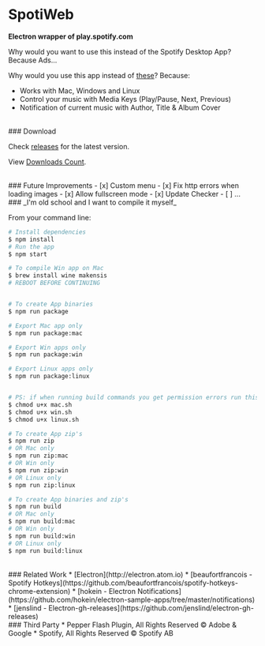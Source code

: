 # SpotiWeb

**Electron wrapper of play.spotify.com**

Why would you want to use this instead of the Spotify Desktop App? Because Ads...

Why would you use this app instead of [these](https://github.com/search?utf8=✓&q=spotify+electron&type=Repositories&ref=searchresults)? Because:
* Works with Mac, Windows and Linux
* Control your music with Media Keys (Play/Pause, Next, Previous)
* Notification of current music with Author, Title & Album Cover

<br>
### Download

Check [releases](https://github.com/tomasmcm/SpotiWeb/releases) for the latest version.

View <a href="#" onClick="window.open('http://s.codepen.io/tomasmcm/debug/EKBLxL','pagename','resizable,height=400,width=620'); return false;">Downloads Count</a>.

<br>
### Future Improvements
- [x] Custom menu
- [x] Fix http errors when loading images
- [x] Allow fullscreen mode
- [x] Update Checker
- [ ] ...

<br>
### _I'm old school and I want to compile it myself_

From your command line:

```bash
# Install dependencies
$ npm install
# Run the app
$ npm start

# To compile Win app on Mac
$ brew install wine makensis
# REBOOT BEFORE CONTINUING


# To create App binaries
$ npm run package

# Export Mac app only
$ npm run package:mac

# Export Win apps only
$ npm run package:win

# Export Linux apps only
$ npm run package:linux


# PS: if when running build commands you get permission errors run this:
$ chmod u+x mac.sh
$ chmod u+x win.sh
$ chmod u+x linux.sh

# To create App zip's
$ npm run zip
# OR Mac only
$ npm run zip:mac
# OR Win only
$ npm run zip:win
# OR Linux only
$ npm run zip:linux

# To create App binaries and zip's
$ npm run build
# OR Mac only
$ npm run build:mac
# OR Win only
$ npm run build:win
# OR Linux only
$ npm run build:linux

```

<br>
### Related Work
* [Electron](http://electron.atom.io)
* [beaufortfrancois - Spotify Hotkeys](https://github.com/beaufortfrancois/spotify-hotkeys-chrome-extension)
* [hokein - Electron Notifications](https://github.com/hokein/electron-sample-apps/tree/master/notifications)
* [jenslind - Electron-gh-releases](https://github.com/jenslind/electron-gh-releases)

<br>
### Third Party
* Pepper Flash Plugin, All Rights Reserved © Adobe & Google
* Spotify, All Rights Reserved © Spotify AB
